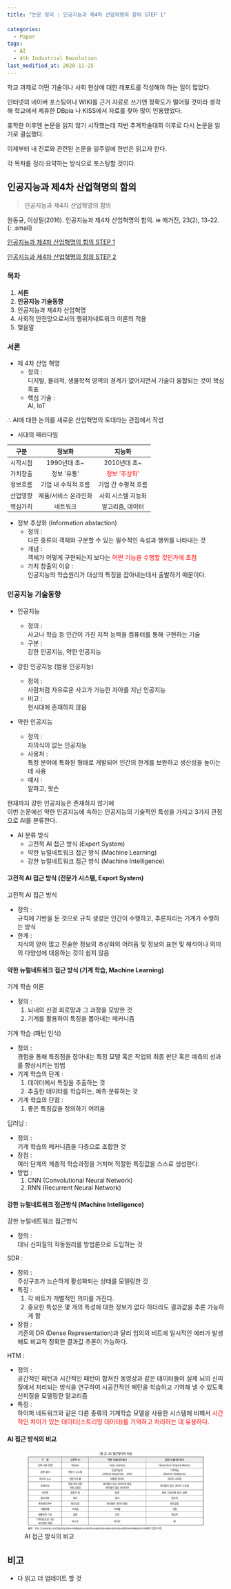 ```yaml
---
title: "논문 정리 : 인공지능과 제4차 산업혁명의 함의 STEP 1"

categories:
  - Paper
tags: 
  - AI
  - 4th Industrial Revolution 
last_modified_at: 2020-11-25
---
```


학교 과제로 어떤 기술이나 사회 현상에 대한 레포트를 작성해야 하는 일이 많았다.

인터넷의 네이버 포스팅이나 WIKI를 근거 자료로 쓰기엔 정확도가 떨어질 것이라 생각해 학교에서 제휴한 DBpia 나 KISS에서 자료를 찾아 많이 인용했었다.

휴학한 이후엔 논문을 읽지 않기 시작했는데 저번 추계학술대회 이후로 다시 논문을 읽기로 결심했다.

이제부터 내 진로와 관련된 논문을 일주일에 한번은 읽고자 한다.

각 목차를 정리·요약하는 방식으로 포스팅할 것이다.

## 인공지능과 제4차 산업혁명의 함의

> 인공지능과 제4차 산업혁명의 함의

원동규, 이상필(2016). 인공지능과 제4차 산업혁명의 함의. ie 매거진, 23(2), 13-22.
{: .small}

[인공지능과 제4차 산업혁명의 함의 STEP 1](https://jee00609.github.io/paper/Paper1-Artificial-intelligence-and-the-implications-of-the-fourth-industrial-revolution/)

[인공지능과 제4차 산업혁명의 함의 STEP 2](https://jee00609.github.io/paper/Paper1-Artificial-intelligence-and-the-implications-of-the-fourth-industrial-revolution2/)


### 목차

   1. **서론**
   2. **인공지능 기술동향**
   3. 인공지능과 제4차 산업혁명
   4. 사회적 안전망으로서의 행위자네트워크 이론의 적용
   5. 맺음말 

### 서론

   * 제 4차 산업 혁명
      * 정의 : <br/>디지털, 물리적, 생물학적 영역의 경계가 없어지면서 기술이 융합되는 것이 핵심 목표
      * 핵심 기술 : <br/>AI, IoT

∴ AI에 대한 논의를 새로운 산업혁명의 토대라는 관점에서 작성

   * 시대의 패러다임 

|   구분   |        정보화        |        지능화       |
|:--------:|:--------------------:|:-------------------:|
| 시작시점 |     1990년대 초~     |     2010년대 초~    |
| 가치창출 |      정보 '유통'     |    <span style="color:red">정보 '추상화'</span>    |
| 정보흐름 |  기업 내 수직적 흐름 | 기업 간 수평적 흐름 |
| 산업영향 | 제품/서비스 온라인화 |  사회 시스템 지능화 |
| 핵심가치 |       네트워크       |   알고리즘, 데이터  |

   * 정보 추상화 (Information abstaction)
      * 정의 : <br/>다른 종류의 객체와 구분할 수 있는 필수적인 속성과 행위를 나타내는 것
      * 개념 : <br/>객체가 어떻게 구현되는지 보다는 <span style="color:red">어떤 기능을 수행할 것인가에 초점</span>
      * 가치 창출의 이유 : <br/>인공지능의 학습원리가 대상의 특징을 잡아내는데서 출발하기 때문이다. 

### 인공지능 기술동향

   * 인공지능
      * 정의 : <br/>사고나 학습 등 인간이 가진 지적 능력을 컴퓨터를 통해 구현하는 기술
      * 구분 : <br/>강한 인공지능, 약한 인공지능

   * 강한 인공지능 (범용 인공지능)
      * 정의 : <br/>사람처럼 자유로운 사고가 가능한 자아를 지닌 인공지능
      * 비고 : <br/>현시대에 존재하지 않음

   * 약한 인공지능
      * 정의 : <br/>자의식이 없는 인공지능
      * 사용처 : <br/>특정 분야에 특화된 형태로 개발되어 인간의 한계를 보완하고 생산성을 높이는데 사용
      * 예시 : <br/>알파고, 왓슨

현재까지 강한 인공지능은 존재하지 않기에<br/>
이번 논문에선 약한 인공지능에 속하는 인공지능의 기술적인 특성을 가지고 3가지 관점으로 AI를 분류한다.

   * AI 분류 방식
      *  고전적 AI 접근 방식 (Expert System)
      *  약한 뉴럴네트워크 접근 방식 (Machine Learning)
      *  강한 뉴럴네트워크 접근 방식 (Machine Intelligence)

#### 고전적 AI 접근 방식 (전문가 시스템, Export System)

고전적 AI 접근 방식

   * 정의 : <br/>규칙에 기반을 둔 것으로 규칙 생성은 인간이 수행하고, 추론처리는 기계가 수행하는 방식
   * 한계 : <br/>지식의 양이 많고 전술한 정보의 추상화의 어려움 및 정보의 표현 및 해석이나 의미의 다양성에 대응하는 것이 쉽지 않음
   
#### 약한 뉴럴네트워크 접근 방식 (기계 학습, Machine Learning)

기계 학습 이론

   * 정의 :
      1. 뇌내의 신경 회로망과 그 과정을 모방한 것
      2. 기계를 활용하여 특징을 뽑아내는 메커니즘

기계 학습 (패턴 인식) 

   * 정의 : <br/>경험을 통해 특징점을 잡아내는 특정 모델 혹은 작업의 최종 판단 혹은 예측의 성과를 향상시키는 방법
   * 기계 학습의 단계 : 
      1. 데이터에서 특징을 추출하는 것
      2. 추출한 데이터를 학습하는, 예측·분류하는 것
   * 기계 학습의 단점 : 
      1. 좋은 특징값을 정의하기 어려움

딥러닝 : 

   * 정의 : <br/>기계 학습의 메커니즘을 다층으로 조합한 것
   * 장점 : <br/>여러 단계의 계층적 학습과정을 거치며 적절한 특징값을 스스로 생성한다.
   * 방법 : 
      1. CNN (Convolutional Neural Network)
      2. RNN (Recurrent Neural Network)

#### 강한 뉴럴네트워크 접근방식 (Machine Intelligence)

강한 뉴럴네트워크 접근방식

   * 정의 : <br/>대뇌 신피질의 작동원리를 방법론으로 도입하는 것

SDR :

   * 정의 : <br/>주상구조가 느슨하게 활성화되는 상태를 모델링한 것
   * 특징 :
      1. 각 비트가 개별적인 의미를 가진다.
      2. 중요한 특성은 몇 개의 특성에 대한 정보가 없다 하더라도 결과값을 추론 가능하게 함
   * 장점 : <br/>기존의 DR (Dense Representation)과 달리 임의의 비트에 일시적인 에러가 발생해도 비교적 정확한 결과값 추론이 가능하다.

HTM :

   * 정의 : <br/>공간적인 패턴과 시간적인 패턴이 합쳐진 동영상과 같은 데이터들이 실제 뇌의 신피질에서 처리되는 방식을 연구하여 시공간적인 패턴을 학습하고 기억해 낼 수 있도록 신피질을 모델링한 알고리즘
   * 특징 : <br/>하이퍼 네트워크와 같은 다른 종류의 기계학습 모델을 사용한 시스템에 비해서 <span style="color:red">시간적인 차이가 있는 데이터(스트리밍 데이터)를 기억하고 처리하는 데 유용하다.</span>

#### AI 접근 방식의 비교

<figure class="align-center">
  <img src="/assets/images/2020-11-25-AI.png"/>
  <figcaption>AI 접근 방식의 비교</figcaption>
</figure>

## 비고

   * 다 읽고 더 업데이트 할 것